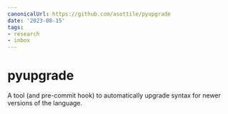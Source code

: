 ```yaml
---
canonicalUrl: https://github.com/asottile/pyupgrade
date: '2023-08-15'
tags:
- research
- inbox
---
```


# pyupgrade

A tool (and pre-commit hook) to automatically upgrade syntax for newer versions of the language.
